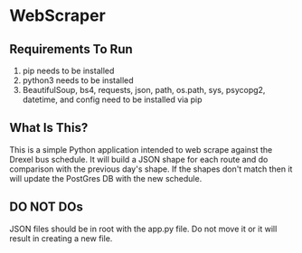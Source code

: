 # WebScraper

Requirements To Run
-------------
1. pip needs to be installed
2. python3 needs to be installed
3. BeautifulSoup, bs4, requests, json, path, os.path, sys, psycopg2, datetime, and config need to be installed via pip

What Is This?
-------------
This is a simple Python application intended to web scrape against the Drexel bus schedule. It will build a JSON shape for each route and do comparison with the previous day's shape. If the shapes don't match then it will update the PostGres DB with the new schedule.

DO NOT DOs
-------------
JSON files should be in root with the app.py file. Do not move it or it will result in creating a new file.
